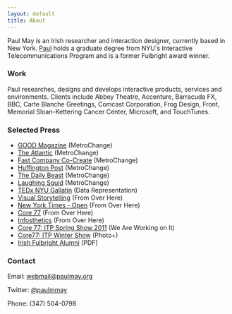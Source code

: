 ```yaml
---
layout: default
title: About
---
```

Paul May is an Irish researcher and interaction designer, currently based in New York. <a href="/about">Paul</a> holds a graduate degree from NYU's Interactive Telecommunications Program and is a former Fulbright award winner. 

### Work
<p class="noindent">Paul researches, designs and develops interactive products, services and environments. Clients include Abbey Theatre, Accenture, Barracuda FX, BBC, Carte Blanche Greetings, Comcast Corporation, Frog Design, Front, Memorial Sloan-Kettering Cancer Center, Microsoft, and TouchTunes.</p>

### Selected Press
* <a href="http://www.good.is/post/spare-change-for-social-change-can-wasted-subway-fees-be-used-for-public-good/">GOOD Magazine</a> (MetroChange)
* <a href="http://www.theatlantic.com/technology/archive/2011/12/a-great-idea-for-what-to-do-with-the-pennies-left-on-your-metrocard/250287/">The Atlantic</a> (MetroChange)
* <a href="http://www.fastcocreate.com/1679328/how-they-did-it-the-high-and-low-tech-behind-metrochange">Fast Company Co-Create</a> (MetroChange)
* <a href="http://www.huffingtonpost.com/2011/12/21/nyu-students-create-metro_n_1162762.html">Huffington Post</a> (MetroChange)
* <a href="http://andrewsullivan.thedailybeast.com/2011/12/keeping-your-change.html">The Daily Beast</a> (MetroChange)
* <a href="http://laughingsquid.com/metrochange-a-kiosk-for-donating-leftover-metrocard-funds-to-charity/">Laughing Squid</a> (MetroChange)
* <a href="http://tedxtalks.ted.com/video/TEDxGallatin-Paul-May-Data-Repr;search%3APaul%20May">TEDx NYU Gallatin</a> (Data Representation)
* <a href="http://www.amazon.com/Visual-Storytelling-Inspiring-New-Language/dp/3899553756">Visual Storytelling</a> (From Over Here)
* <a href="http://open.blogs.nytimes.com/2011/03/22/times-apis-giving-shape-and-form-to-the-news/">New York Times - Open</a> (From Over Here)
* <a href="http://www.core77.com/blog/object_culture/from_over_here_a_physical_representation_of_news_mentions_18793.asp">Core 77</a> (From Over Here)
* <a href="http://infosthetics.com/archives/2011/03/from_over_here_a_physical_representation_of_news.html">Infosthetics</a> (From Over Here)
* <a href="http://www.core77.com/gallery/itp-spring-show-2011/61.asp">Core 77: ITP Spring Show 2011</a> (We Are Working on It) 
* <a href="http://www.core77.com/gallery/itp-winter-show-2010/6.asp">Core77: ITP Winter Show</a> (Photo+)
* <a href="http://www.irishfulbrightalumni.com/pages/News28_Autumn2010.pdf">Irish Fulbright Alumni</a> [PDF]

### Contact
<p class="noindent">Email: <a href="mailto:webmail@paulmay.org">webmail@paulmay.org</a></p>
<p class="noindent">Twitter: <a href="http://twitter.com/paulmmay">@paulmmay</a></p>
<p class="noindent">Phone: (347) 504-0798</p>